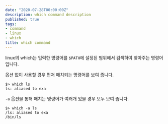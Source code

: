 ```yaml
---
date: "2020-07-28T00:00:00Z"
description: which command description
published: true
tags:
- command
- linux
- which
title: which command
---
```


linux의 which는 입력한 명령어를 `$PATH`에 설정된 범위에서 검색하여 찾아주는 명령어입니다.


옵션 없이 사용할 경우 먼저 매치되는 명령어를 보여 줍니다.

```shell
$> which ls
ls: aliased to exa
```

`-a` 옵션을 통해 매치는 명령어가 여러개 있을 경우 모두 보여 줍니다.

```shell
$> which -a ls
/ls: aliased to exa
/bin/ls
```
